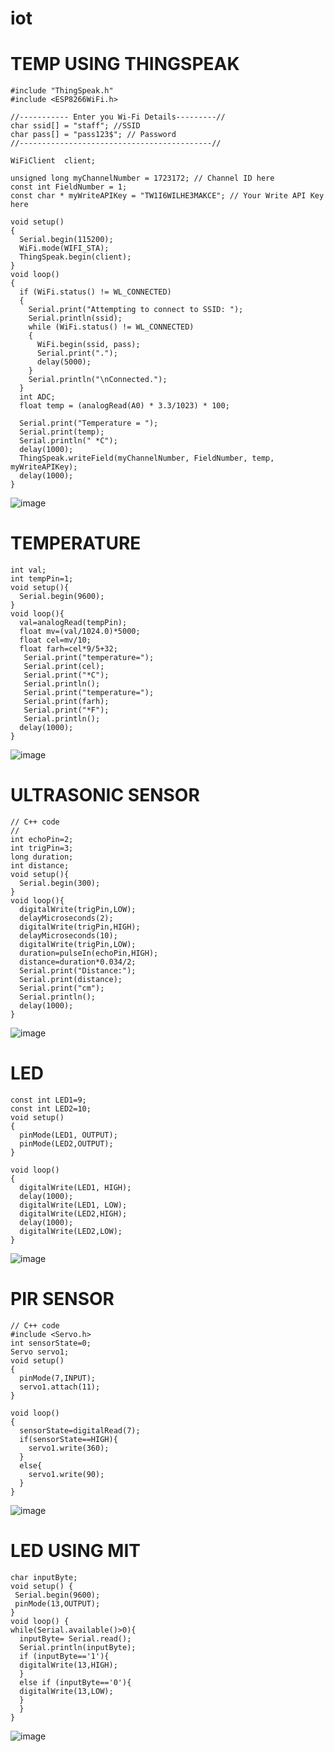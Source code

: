# iot

# TEMP USING THINGSPEAK
```
#include "ThingSpeak.h"
#include <ESP8266WiFi.h>

//----------- Enter you Wi-Fi Details---------//
char ssid[] = "staff"; //SSID
char pass[] = "pass123$"; // Password
//-------------------------------------------//

WiFiClient  client;

unsigned long myChannelNumber = 1723172; // Channel ID here
const int FieldNumber = 1;
const char * myWriteAPIKey = "TW1I6WILHE3MAKCE"; // Your Write API Key here

void setup()
{
  Serial.begin(115200);
  WiFi.mode(WIFI_STA);
  ThingSpeak.begin(client);
}
void loop()
{
  if (WiFi.status() != WL_CONNECTED)
  {
    Serial.print("Attempting to connect to SSID: ");
    Serial.println(ssid);
    while (WiFi.status() != WL_CONNECTED)
    {
      WiFi.begin(ssid, pass);
      Serial.print(".");
      delay(5000);
    }
    Serial.println("\nConnected.");
  }
  int ADC;
  float temp = (analogRead(A0) * 3.3/1023) * 100;

  Serial.print("Temperature = ");
  Serial.print(temp);
  Serial.println(" *C");
  delay(1000);
  ThingSpeak.writeField(myChannelNumber, FieldNumber, temp, myWriteAPIKey);
  delay(1000);
}

```
![image](https://user-images.githubusercontent.com/82636710/170914967-49dd326e-e34f-4627-96df-68c0615a86d8.png)


# TEMPERATURE

```
int val;
int tempPin=1;
void setup(){
  Serial.begin(9600);
}
void loop(){
  val=analogRead(tempPin);
  float mv=(val/1024.0)*5000;
  float cel=mv/10;
  float farh=cel*9/5+32;
   Serial.print("temperature=");
   Serial.print(cel);
   Serial.print("*C");
   Serial.println();
   Serial.print("temperature=");
   Serial.print(farh);
   Serial.print("*F");
   Serial.println();
  delay(1000);
}
```
![image](https://user-images.githubusercontent.com/82636710/170915500-16fa9921-a7c5-4c9c-92a6-02efb515b401.png)


# ULTRASONIC SENSOR

```
// C++ code
//
int echoPin=2;
int trigPin=3;
long duration;
int distance;
void setup(){
  Serial.begin(300);
}
void loop(){
  digitalWrite(trigPin,LOW);
  delayMicroseconds(2);
  digitalWrite(trigPin,HIGH);
  delayMicroseconds(10);
  digitalWrite(trigPin,LOW);
  duration=pulseIn(echoPin,HIGH);
  distance=duration*0.034/2;
  Serial.print("Distance:");
  Serial.print(distance);
  Serial.print("cm");
  Serial.println();
  delay(1000);
}
```

![image](https://user-images.githubusercontent.com/82636710/170916307-3ee70007-fa82-48b0-8e58-b70449285b93.png)

# LED

```
const int LED1=9;
const int LED2=10;
void setup()
{
  pinMode(LED1, OUTPUT);
  pinMode(LED2,OUTPUT);
}

void loop()
{
  digitalWrite(LED1, HIGH);
  delay(1000); 
  digitalWrite(LED1, LOW);
  digitalWrite(LED2,HIGH);
  delay(1000); 
  digitalWrite(LED2,LOW);
}
```

![image](https://user-images.githubusercontent.com/82636710/170915745-8e26bc9e-bc7e-47e6-8fb9-075261dce789.png)

# PIR SENSOR

```
// C++ code
#include <Servo.h>
int sensorState=0;
Servo servo1;
void setup()
{
  pinMode(7,INPUT);
  servo1.attach(11);
}

void loop()
{
  sensorState=digitalRead(7);
  if(sensorState==HIGH){
    servo1.write(360);
  }
  else{
    servo1.write(90);
  }
}
```
![image](https://user-images.githubusercontent.com/82636710/170915523-665a2580-47b7-4c36-89a2-568f0386ecf3.png)


# LED USING MIT

```
char inputByte;
void setup() {
 Serial.begin(9600);
 pinMode(13,OUTPUT);
}
void loop() {
while(Serial.available()>0){
  inputByte= Serial.read();
  Serial.println(inputByte);
  if (inputByte=='1'){
  digitalWrite(13,HIGH);
  }
  else if (inputByte=='0'){
  digitalWrite(13,LOW);
  } 
  }
}
```
![image](https://user-images.githubusercontent.com/82636710/170915189-4c0f16c7-b8f1-4b09-a706-29e0b16b5ad2.png)
